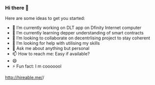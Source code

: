 ### Hi there 👋


Here are some ideas to get you started:

- 🔭 I’m currently working on DLT app on Dfinity Internet computer
- 🌱 I’m currently learning depper understanding of smart contracts
- 👯 I’m looking to collaborate on decentrlising project to stay coherent
- 🤔 I’m looking for help with utilising my skills
- 💬 Ask me about anything but personal
- 📫 How to reach me: Easy if available?
- 😄 
- ⚡ Fun fact: I m cooooool











http://hireable.me/<username>/<style>
[![Is <username> available for hire?](http://hireable.me/<username>)](http://hireable.me/p/<username>)
  
<a href="http://hireable.me/p/<username>">
  <img src="http://hireable.me/<username>" alt="Is <username> available for hire?" />
</a>
